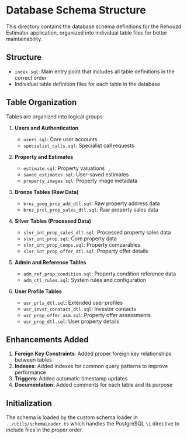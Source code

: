 # Database Schema Structure

This directory contains the database schema definitions for the Rehouzd Estimator application, organized into individual table files for better maintainability.

## Structure

- `index.sql`: Main entry point that includes all table definitions in the correct order
- Individual table definition files for each table in the database

## Table Organization

Tables are organized into logical groups:

1. **Users and Authentication**
   - `users.sql`: Core user accounts
   - `specialist_calls.sql`: Specialist call requests

2. **Property and Estimates**
   - `estimate.sql`: Property valuations
   - `saved_estimates.sql`: User-saved estimates
   - `property_images.sql`: Property image metadata

3. **Bronze Tables (Raw Data)**
   - `brnz_goog_prop_add_dtl.sql`: Raw property address data
   - `brnz_prcl_prop_sales_dtl.sql`: Raw property sales data

4. **Silver Tables (Processed Data)**
   - `slvr_int_prop_sales_dlt.sql`: Processed property sales data
   - `slvr_int_prop.sql`: Core property data
   - `slvr_int_prop_comps.sql`: Property comparables
   - `slvr_int_prop_offer_dtl.sql`: Property offer details

5. **Admin and Reference Tables**
   - `adm_ref_prop_condition.sql`: Property condition reference data
   - `adm_ctl_rules.sql`: System rules and configuration

6. **User Profile Tables**
   - `usr_prls_dtl.sql`: Extended user profiles
   - `usr_invst_conatact_dtl.sql`: Investor contacts
   - `usr_prop_offer_asm.sql`: Property offer assessments
   - `usr_prop_dtl.sql`: User property details

## Enhancements Added

1. **Foreign Key Constraints**: Added proper foreign key relationships between tables
2. **Indexes**: Added indexes for common query patterns to improve performance
3. **Triggers**: Added automatic timestamp updates
4. **Documentation**: Added comments for each table and its purpose

## Initialization

The schema is loaded by the custom schema loader in `../utils/schemaLoader.ts` which handles the PostgreSQL `\i` directive to include files in the proper order. 